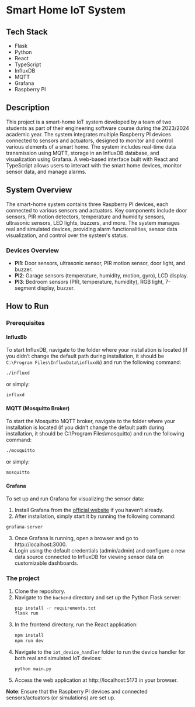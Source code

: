 # Smart Home IoT System

## Tech Stack
- Flask
- Python
- React
- TypeScript
- InfluxDB
- MQTT
- Grafana
- Raspberry PI

## Description
This project is a smart-home IoT system developed by a team of two students as part of their engineering software course during the 2023/2024 academic year. The system integrates multiple Raspberry PI devices connected to sensors and actuators, designed to monitor and control various elements of a smart home. The system includes real-time data transmission using MQTT, storage in an InfluxDB database, and visualization using Grafana. A web-based interface built with React and TypeScript allows users to interact with the smart home devices, monitor sensor data, and manage alarms.

## System Overview
The smart-home system contains three Raspberry PI devices, each connected to various sensors and actuators. Key components include door sensors, PIR motion detectors, temperature and humidity sensors, ultrasonic sensors, LED lights, buzzers, and more. The system manages real and simulated devices, providing alarm functionalities, sensor data visualization, and control over the system's status.

### Devices Overview
- **PI1**: Door sensors, ultrasonic sensor, PIR motion sensor, door light, and buzzer.
- **PI2**: Garage sensors (temperature, humidity, motion, gyro), LCD display.
- **PI3**: Bedroom sensors (PIR, temperature, humidity), RGB light, 7-segment display, buzzer.


## How to Run
### Prerequisites
#### InfluxBb
To start InfluxDB, navigate to the folder where your installation is located (if you didn’t change the default path during installation, it should be `C:\Program Files\InfluxData\influxdb`) and run the following command:
```bash
./influxd
```
or simply:
```bash
influxd
```

#### MQTT (Mosquitto Broker)
To start the Mosquitto MQTT broker, navigate to the folder where your installation is located (if you didn’t change the default path during installation, it should be C:\Program Files\mosquitto) and run the following command:

```bash
./mosquitto
```
or simply:
```bash
mosquitto
```

#### Grafana
To set up and run Grafana for visualizing the sensor data:

1. Install Grafana from the [official website](https://grafana.com/) if you haven’t already.
2. After installation, simply start it by running the following command:
```bash
grafana-server
```
3. Once Grafana is running, open a browser and go to http://localhost:3000.
4. Login using the default credentials (admin/admin) and configure a new data source connected to InfluxDB for viewing sensor data on customizable dashboards.

### The project
1. Clone the repository.
2. Navigate to the `backend` directory and set up the Python Flask server:
   ```bash
   pip install -r requirements.txt
   flask run
   ```
3. In the frontend directory, run the React application:
    ```bash
    npm install
    npm run dev
    ```
4. Navigate to the `iot_device_handler` folder to run the device handler for both real and simulated IoT devices:
    ```bash
    python main.py
    ```
5. Access the web application at http://localhost:5173 in your browser.

**Note**: Ensure that the Raspberry PI devices and connected sensors/actuators (or simulations) are set up.

